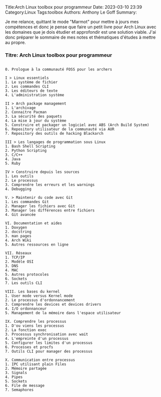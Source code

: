 Title:Arch Linux toolbox pour programmeur
Date: 2023-03-10 23:39
Category:Linux
Tags:toolbox
Authors: Anthony Le Goff
Summary:

Je me relance, quittant le mode "Marmot" pour mettre à jours mes compétences et donc je pense que faire un petit livre pour Arch Linux avec les domaines que je dois étudier et approfondir est une solution viable. J'ai donc préparer le sommaire de mes notes et thématiques d'études à mettre au propre. 

### Titre: Arch Linux toolbox pour programmeur

```text

0. Prologue à la communauté FOSS pour les archers

I > Linux essentiels
1. Le système de fichier
2. Les commandes CLI
3. Les éditeurs de texte
4. L'administration système

II > Arch package management
1. L'archivage
2. Connaitre Pacman
3. La sécurité des paquets
4. La mise à jour du système
5. Construire et packager un logiciel avec ABS (Arch Build System)
6. Repository utilisateur de la communauté via AUR
7. Repository des outils de hacking Blackarch

III > Les langages de programmation sous Linux
1. Bash Shell Scripting
2. Python Scripting
3. C/C++ 
4. Java
5. Ruby

IV > Construire depuis les sources
1. Les outils
2. Le processus
3. Comprendre les erreurs et les warnings
4. Debugging

V. > Maintenir du code avec Git
1. Les commandes Git
2. Manager les fichiers avec Git
3. Manager les différences entre fichiers
4. Git avancée

VI. Documentation et aides 
1. Doxygen
2. docstring
3. man pages
4. Arch Wiki
5. Autres ressources en ligne

VII. Réseaux
1. TCP/IP
2. Modèle OSI
3. DNS
4. MAC
5. Autres protocoles
6. Sockets
7. Les outils CLI

VIII. Les bases du kernel
1. User mode versus Kernel mode
2. Le processus d'ordonnancement
3. Comprendre les devices et devices drivers
4. I/O ordonnanceur
5. Management de la mémoire dans l'espace utilisateur

IX. Comprendre les processus
1. D'ou viens les processus
2. La fonction exec
3. Processus synchronisation avec wait
4. L'empreinte d'un processus
5. Configurer les limites d'un processus
6. Processes et procfs
7. Outils CLI pour manager des processus

X. Communication entre processus
1. IPC utilisant plain Files
2. Mémoire partagée
3. Signals
4. Pipes
5. Sockets
6. File de message
7. Semaphores

```